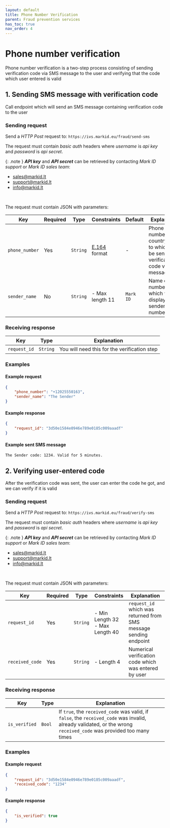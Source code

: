 ```yaml
---
layout: default
title: Phone Number Verification
parent: Fraud prevention services
has_toc: true
nav_order: 4
---
```


# Phone number verification

Phone number verification is a two-step process consisting of sending verification code via SMS message to the user and verifying that the code which user entered is valid

## 1. Sending SMS message with verification code

Call endpoint which will send an SMS message containing verification code to the user

### Sending request

Send a *HTTP Post* request to: `https://ivs.markid.eu/fraud/send-sms`

The request must contain *basic auth* headers where *username* is *api key* and *password* is *api secret*.

{: .note }
***API key*** and ***API secret*** can be retrieved by contacting *Mark ID support* or *Mark ID sales team*:
- sales@markid.lt
- support@markid.lt
- info@markid.lt

<br/>

The request must contain JSON with parameters:

|Key           |Required|Type    |Constraints    |Default |Explanation|
|--------------|--------|--------|---------------|--------|-----------|
|`phone_number`|Yes     |`String`|[E.164](https://en.wikipedia.org/wiki/E.164) format|-|Phone number with country code, to which will be sent the verification code via SMS message|
|`sender_name` |No      |`String`|- Max length 11|`Mark ID`|Name or number which will be displayed as sender number/name|


### Receiving response

|Key         |Type    |Explanation                                 |
|------------|--------|--------------------------------------------|
|`request_id`|`String`|You will need this for the verification step|


### Examples

#### Example request

```json
{
    "phone_number": "+12025550163",
    "sender_name": "The Sender"
}
```

#### Example response

```json
{
    "request_id": "3d50e1584e0946e789e0185c009aaadf"
}
```

#### Example sent SMS message

```
The Sender code: 1234. Valid for 5 minutes. 
```


## 2. Verifying user-entered code

After the verification code was sent, the user can enter the code he got, and we can verify if it is valid

### Sending request

Send a *HTTP Post* request to: `https://ivs.markid.eu/fraud/verify-sms`

The request must contain *basic auth* headers where *username* is *api key* and *password* is *api secret*.

{: .note }
***API key*** and ***API secret*** can be retrieved by contacting *Mark ID support* or *Mark ID sales team*:
- sales@markid.lt
- support@markid.lt
- info@markid.lt

<br/>

The request must contain JSON with parameters:

|Key            |Required|Type    |Constraints|Explanation|
|---------------|--------|--------|-----------|-----------|
|`request_id`   |Yes     |`String`|- Min Length 32<br/>- Max Length 40|`request_id` which was returned from SMS message sending endpoint|
|`received_code`|Yes     |`String`|- Length 4 |Numerical verification code which was entered by user|


### Receiving response

|Key          |Type  |Explanation|
|-------------|------|-----------|
|`is_verified`|`Bool`|If `true`, the `received_code` was valid, if `false`, the `received_code` was invalid, already validated, or the wrong `received_code` was provided too many times|


### Examples

#### Example request

```json
{
    "request_id": "3d50e1584e0946e789e0185c009aaadf",
    "received_code": "1234"
}
```

#### Example response

```json
{
    "is_verified": true
}
```
